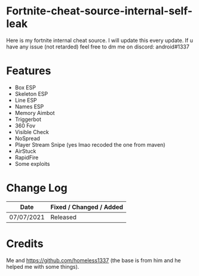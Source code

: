 # Fortnite-cheat-source-internal-self-leak
Here is my fortnite internal cheat source. I will update this every update.
If u have any issue (not retarded) feel free to dm me on discord: android#1337

# Features
* Box ESP
* Skeleton ESP
* Line ESP
* Names ESP
* Memory Aimbot
* Triggerbot
* 360 Fov
* Visible Check
* NoSpread
* Player Stream Snipe (yes lmao recoded the one from maven)
* AirStuck
* RapidFire
* Some exploits


# Change Log 
| Date         | Fixed / Changed / Added |
| ------------ | ----------------------- |
| 07/07/2021   | Released                |

# Credits 

Me and https://github.com/homeless1337 (the base is from him and he helped me with some things).
